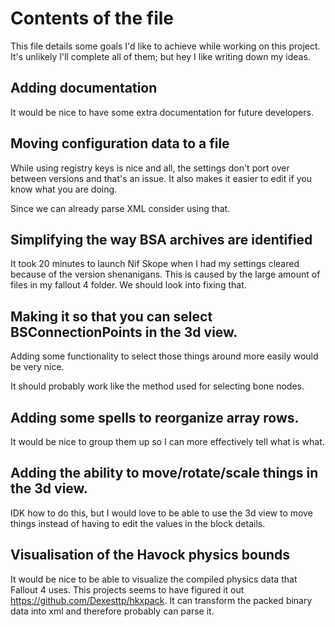 # Contents of the file
This file details some goals I'd like to achieve while working on this project.
It's unlikely I'll complete all of them; but hey I like writing down my ideas.

## Adding documentation
It would be nice to have some extra documentation for future developers.

## Moving configuration data to a file
While using registry keys is nice and all, the settings don't port over between
versions and that's an issue. It also makes it easier to edit if you know what
you are doing.

Since we can already parse XML consider using that.

## Simplifying the way BSA archives are identified
It took 20 minutes to launch Nif Skope when I had my settings cleared because of
the version shenanigans. This is caused by the large amount of files in my
fallout 4 folder. We should look into fixing that.

## Making it so that you can select BSConnectionPoints in the 3d view.
Adding some functionality to select those things around more easily would be very nice.

It should probably work like the method used for selecting bone nodes.

## Adding some spells to reorganize array rows.
It would be nice to group them up so I can more effectively tell what is what.

## Adding the ability to move/rotate/scale things in the 3d view.
IDK how to do this, but I would love to be able to use the 3d view to move things
instead of having to edit the values in the block details.

## Visualisation of the Havock physics bounds
It would be nice to be able to visualize the compiled physics data that Fallout 4 uses.
This projects seems to have figured it out https://github.com/Dexesttp/hkxpack.
It can transform the packed binary data into xml and therefore probably can parse it.
